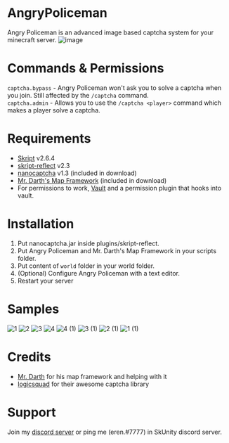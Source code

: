 # AngryPoliceman
Angry Policeman is an advanced image based captcha system for your minecraft server.
![image](https://user-images.githubusercontent.com/67760502/222389664-19fe70ca-f967-4778-9493-54fa58dc1be8.png)

# Commands & Permissions
`captcha.bypass` - Angry Policeman won't ask you to solve a captcha when you join. Still affected by the `/captcha` command.  
`captcha.admin` - Allows you to use the `/captcha <player>` command which makes a player solve a captcha.

# Requirements
- [Skript](https://github.com/SkriptLang/Skript/releases) v2.6.4
- [skript-reflect](https://github.com/TPGamesNL/skript-reflect/releases) v2.3
- [nanocaptcha](https://github.com/logicsquad/nanocaptcha/releases) v1.3 (included in download)
- [Mr. Darth's Map Framework](https://github.com/Mr-Darth/Skriptness/blob/master/scripts/misc/map-renderers.sk) (included in download)
- For permissions to work, [Vault](https://github.com/MilkBowl/Vault/releases) and a permission plugin that hooks into vault.

# Installation
1. Put nanocaptcha.jar inside plugins/skript-reflect.
2. Put Angry Policeman and Mr. Darth's Map Framework in your scripts folder.
3. Put content of `world` folder in your world folder.
4. (Optional) Configure Angry Policeman with a text editor.
5. Restart your server

# Samples
![1](https://user-images.githubusercontent.com/67760502/222256105-9166c384-cbe7-4f7b-8083-79689b3e1f4a.png)
![2](https://user-images.githubusercontent.com/67760502/222256111-69b831d5-ee52-41a3-bdd9-b07bd84ee64c.png)
![3](https://user-images.githubusercontent.com/67760502/222256115-4fb19702-2923-4d3f-a3df-8749e4c268b7.png)
![4](https://user-images.githubusercontent.com/67760502/222256122-3171fe47-d31c-4bcc-bb6c-752975a15bc6.png)
![4 (1)](https://user-images.githubusercontent.com/67760502/222256284-1ab83c8d-32a5-4c6c-83ff-359a6ba032d0.png)
![3 (1)](https://user-images.githubusercontent.com/67760502/222256292-b4bb7efa-b9cd-47d5-8971-c7856be698e1.png)
![2 (1)](https://user-images.githubusercontent.com/67760502/222256297-17163fff-8b69-458e-bee1-e4f3fc25bf73.png)
![1 (1)](https://user-images.githubusercontent.com/67760502/222256299-c435762c-f6c2-421e-b129-f71e5a604511.png)

# Credits
- [Mr. Darth](https://github.com/Mr-Darth) for his map framework and helping with it
- [logicsquad](https://github.com/logicsquad) for their awesome captcha library
 
# Support
Join my [discord server](https://discord.gg/py3hrJJvfy) or ping me (eren.#7777) in SkUnity discord server.
